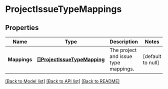 # ProjectIssueTypeMappings

## Properties
Name | Type | Description | Notes
------------ | ------------- | ------------- | -------------
**Mappings** | [**[]ProjectIssueTypeMapping**](ProjectIssueTypeMapping.md) | The project and issue type mappings. | [default to null]

[[Back to Model list]](../README.md#documentation-for-models) [[Back to API list]](../README.md#documentation-for-api-endpoints) [[Back to README]](../README.md)

